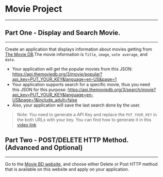 # Movie Project
---
## Part One - Display and Search Movie.
---
Create an application that displays information about movies getting from [The Movie DB](https://developers.themoviedb.org/3/getting-started/introduction).The movie information is `Title`, `image`, `vote average`, and `date`.
- Your application will get the popular movies from this JSON: https://api.themoviedb.org/3/movie/popular?api_key=PUT_YOUR_KEY&language=en-US&page=1
- Your application supports search for a specific movie, thus you need this JSON for this purpose: https://api.themoviedb.org/3/search/movie?api_key=PUT_YOUR_KEY&language=en-US&page=1&include_adult=false
- Also, your application will save the last search done by the user.

> Note: You need to generate a API Key and replace the `PUT_YOUR_KEY` in the both URLs with your key. You can find how to generate it in this [video link](https://www.youtube.com/watch?v=Gf45f5cW6c4) 


## Part Two - POST/DELETE HTTP Method. (Advanced and Optional)
---
Go to the [Movie BD website](https://developers.themoviedb.org/3/getting-started/introduction), and choose either Delete or Post HTTP method that is available on this website and apply on your application.


